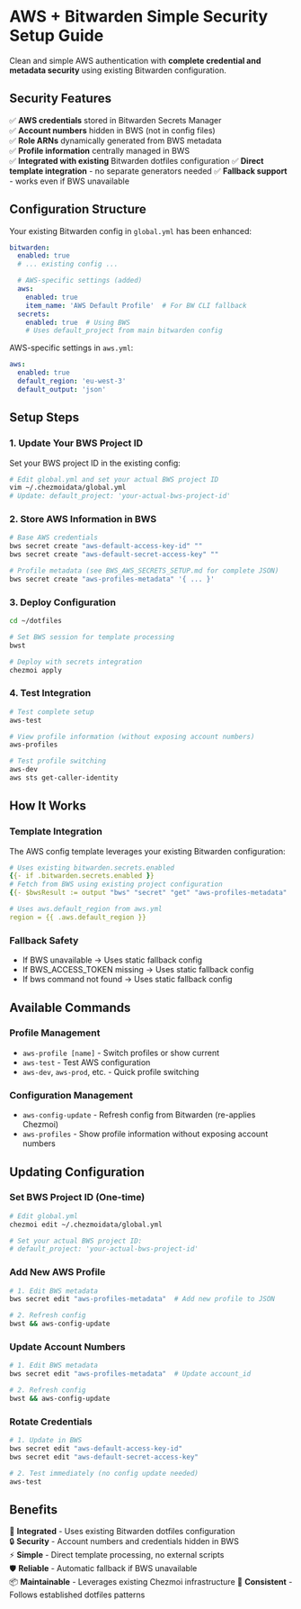# AWS + Bitwarden Simple Security Setup Guide

Clean and simple AWS authentication with **complete credential and metadata security** using existing Bitwarden configuration.

## Security Features

✅ **AWS credentials** stored in Bitwarden Secrets Manager  
✅ **Account numbers** hidden in BWS (not in config files)  
✅ **Role ARNs** dynamically generated from BWS metadata  
✅ **Profile information** centrally managed in BWS  
✅ **Integrated with existing** Bitwarden dotfiles configuration
✅ **Direct template integration** - no separate generators needed
✅ **Fallback support** - works even if BWS unavailable  

## Configuration Structure

Your existing Bitwarden config in `global.yml` has been enhanced:

```yaml
bitwarden:
  enabled: true
  # ... existing config ...

  # AWS-specific settings (added)
  aws:
    enabled: true
    item_name: 'AWS Default Profile'  # For BW CLI fallback
  secrets:
    enabled: true  # Using BWS
    # Uses default_project from main bitwarden config
```

AWS-specific settings in `aws.yml`:
```yaml
aws:
  enabled: true
  default_region: 'eu-west-3'
  default_output: 'json'
```

## Setup Steps

### 1. Update Your BWS Project ID

Set your BWS project ID in the existing config:
```bash
# Edit global.yml and set your actual BWS project ID
vim ~/.chezmoidata/global.yml
# Update: default_project: 'your-actual-bws-project-id'
```

### 2. Store AWS Information in BWS

```bash
# Base AWS credentials
bws secret create "aws-default-access-key-id" ""
bws secret create "aws-default-secret-access-key" ""

# Profile metadata (see BWS_AWS_SECRETS_SETUP.md for complete JSON)
bws secret create "aws-profiles-metadata" '{ ... }'
```

### 3. Deploy Configuration

```bash
cd ~/dotfiles

# Set BWS session for template processing
bwst

# Deploy with secrets integration
chezmoi apply
```

### 4. Test Integration

```bash
# Test complete setup
aws-test

# View profile information (without exposing account numbers)
aws-profiles

# Test profile switching
aws-dev
aws sts get-caller-identity
```

## How It Works

### Template Integration
The AWS config template leverages your existing Bitwarden configuration:

```yaml
# Uses existing bitwarden.secrets.enabled
{{- if .bitwarden.secrets.enabled }}
# Fetch from BWS using existing project configuration
{{- $bwsResult := output "bws" "secret" "get" "aws-profiles-metadata" ... }}

# Uses aws.default_region from aws.yml
region = {{ .aws.default_region }}
```

### Fallback Safety
- If BWS unavailable → Uses static fallback config
- If BWS_ACCESS_TOKEN missing → Uses static fallback config  
- If bws command not found → Uses static fallback config

## Available Commands

### Profile Management
- `aws-profile [name]` - Switch profiles or show current
- `aws-test` - Test AWS configuration
- `aws-dev`, `aws-prod`, etc. - Quick profile switching

### Configuration Management  
- `aws-config-update` - Refresh config from Bitwarden (re-applies Chezmoi)
- `aws-profiles` - Show profile information without exposing account numbers

## Updating Configuration

### Set BWS Project ID (One-time)
```bash
# Edit global.yml
chezmoi edit ~/.chezmoidata/global.yml

# Set your actual BWS project ID:
# default_project: 'your-actual-bws-project-id'
```

### Add New AWS Profile
```bash
# 1. Edit BWS metadata
bws secret edit "aws-profiles-metadata"  # Add new profile to JSON

# 2. Refresh config
bwst && aws-config-update
```

### Update Account Numbers
```bash  
# 1. Edit BWS metadata
bws secret edit "aws-profiles-metadata"  # Update account_id

# 2. Refresh config  
bwst && aws-config-update
```

### Rotate Credentials
```bash
# 1. Update in BWS
bws secret edit "aws-default-access-key-id"
bws secret edit "aws-default-secret-access-key"

# 2. Test immediately (no config update needed)
aws-test
```

## Benefits

🎯 **Integrated** - Uses existing Bitwarden dotfiles configuration  
🔒 **Security** - Account numbers and credentials hidden in BWS  
⚡ **Simple** - Direct template processing, no external scripts  
🛡️ **Reliable** - Automatic fallback if BWS unavailable  
📦 **Maintainable** - Leverages existing Chezmoi infrastructure
🔄 **Consistent** - Follows established dotfiles patterns
